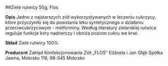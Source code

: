 ##Ziele rutwicy 50g, Flos

**Opis** Jedno z najstarszych ziół wykorzystywanych w leczeniu cukrzycy, które przyczyniło się do powstania leku syntetycznego o działaniu przeciwcukrzycowym - metforminy. Według literatury zielarskiej rutwica reguluje funkcje kory nadnerczy i obniża poziom cukru we krwi. 

**Skład** Ziele rutwicy 100%

**Producent** Zakład Konfekcjonowania Ziół „FLOS” Elżbieta i Jan Głąb Spółka Jawna, Mokrsko 118, 98-345 Mokrsko